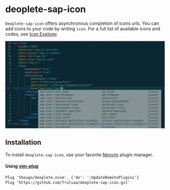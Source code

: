 # deoplete-sap-icon

`Deoplete-sap-icon` offers asynchronous completion of icons urls. You can add icons to your code by writing `icon`.
For a full list of available icons and codes, see [Icon Explorer](https://sapui5.hana.ondemand.com/sdk/iconExplorer.html).

![](img/screenshot.png)

## Installation

To install `deoplete-sap-icon`, use your favorite [Neovim](https://neovim.io/) plugin manager.

#### Using [vim-plug](https://github.com/junegunn/vim-plug)

```vim
Plug 'Shougo/deoplete.nvim', {'do': ':UpdateRemotePlugins'}
Plug 'https://github.com/Trulsaa/deoplete-sap-icon.git'
```
